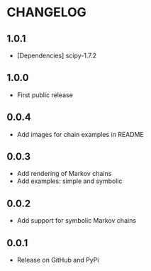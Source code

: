 # CHANGELOG

1.0.1
-----

- [Dependencies] scipy-1.7.2

1.0.0
-----

- First public release

0.0.4
-----

- Add images for chain examples in README

0.0.3
-----

- Add rendering of Markov chains
- Add examples: simple and symbolic

0.0.2
-----

- Add support for symbolic Markov chains

0.0.1
-----

- Release on GitHub and PyPi
